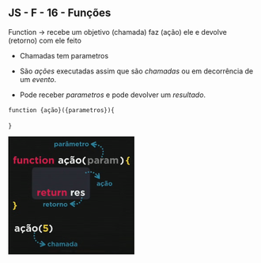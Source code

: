 ## JS - F - 16 - Funções

Function -> recebe um objetivo (chamada) faz (ação) ele e devolve (retorno) com ele feito 

* Chamadas tem parametros

* São *ações* executadas assim que são *chamadas* ou em decorrência de um *evento*.

* Pode receber *parametros* e pode devolver um *resultado*.

```` 
function {ação}({parametros}){

}

````
![function](Captura%20de%20tela%20de%202023-04-19%2016-02-54.png)